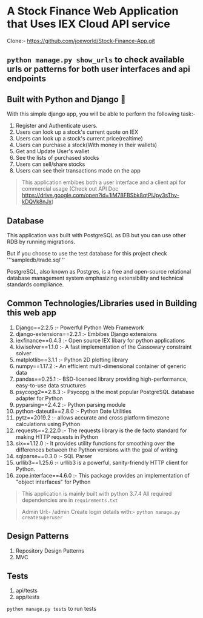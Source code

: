# A Stock Finance Web Application that Uses IEX Cloud API service

Clone:- https://github.com/joeworld/Stock-Finance-App.git

## ```python manage.py show_urls``` to check available urls or patterns for both user interfaces and api endpoints

## Built with Python and Django :sparkling_heart:

With this simple django app, you will be able to perform the following task:-

1. Register and Authenticate users.
2. Users can look up a stock's current quote on IEX
3. Users can look up a stock's current price(realtime)
4. Users can purchase a stock(With money in their wallets)
5. Get and Update User's wallet
6. See the lists of purchased stocks
7. Users can sell/share stocks
8. Users can see their transactions made on the app

> This application embibes both a user interface and a client api for commercial usage (Check out API Doc https://drive.google.com/open?id=1iM78FBSbk8qtPIJpy3sThv-kDQVk8nJx)

## Database

This application was built with PostgreSQL as DB but you can use other RDB by running migrations.

But if you choose to use the test database for this project check '''sampledb/trade.sql'''

PostgreSQL, also known as Postgres, is a free and open-source relational database management system emphasizing extensibility and technical standards compliance.

## Common Technologies/Libraries used in Building this web app

1. Django==2.2.5 :- Powerful Python Web Framework
2. django-extensions==2.2.1 :- Embibes Django extensions
3. iexfinance==0.4.3 :- Open source IEX libary for python applications
4. kiwisolver==1.1.0 :- A fast implementation of the Cassowary constraint solver
5. matplotlib==3.1.1 :- Python 2D plotting library
6. numpy==1.17.2 :- An efficient multi-dimensional container of generic data
7. pandas==0.25.1 :- BSD-licensed library providing high-performance, easy-to-use data structures
8. psycopg2==2.8.3 :- Psycopg is the most popular PostgreSQL database adapter for Python
9. pyparsing==2.4.2 :- Python parsing module
10. python-dateutil==2.8.0 :- Python Date Utilities
11. pytz==2019.2 :- allows accurate and cross platform timezone calculations using Python
12. requests==2.22.0 :- The requests library is the de facto standard for making HTTP requests in Python
13. six==1.12.0 :- It provides utility functions for smoothing over the differences between the Python versions with the goal of writing
14. sqlparse==0.3.0 :- SQL Parser
15. urllib3==1.25.6 :- urllib3 is a powerful, sanity-friendly HTTP client for Python.
16. zope.interface==4.6.0 :- This package provides an implementation of "object interfaces" for Python

> This application is mainly built with python 3.7.4
> All required dependencies are in ```requirements.txt```

> Admin Url:- /admin
> Create login details with:- ```python manage.py createsuperuser```

## Design Patterns

1. Repository Design Patterns
2. MVC

## Tests

1. api/tests
2. app/tests

```python manage.py tests``` to run tests